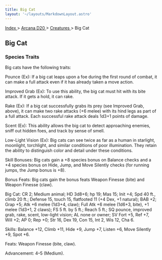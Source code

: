 ```yaml
---
title: Big Cat
layout: '~/layouts/MarkdownLayout.astro'
---
```


[ Index ](/) > [ Arcana D20 ](/arcana.d20.srd) > [ Creatures ](/arcana.d20.srd/creatures) > Big Cat

##  Big Cat

###  Species Traits

Big cats have the following traits:

Pounce (Ex): If a big cat leaps upon a foe during the first round of combat,
it can make a full attack even if it has already taken a move action.

Improved Grab (Ex): To use this ability, the big cat must hit with its bite
attack. If it gets a hold, it can rake.

Rake (Ex): If a big cat successfully grabs its prey (see Improved Grab,
above), it can make two rake attacks (+6 melee) with its hind legs as part of
a full attack. Each successful rake attack deals 1d3+1 points of damage.

Scent (Ex): This ability allows the big cat to detect approaching enemies,
sniff out hidden foes, and track by sense of smell.

Low-Light Vision (Ex): Big cats can see twice as far as a human in starlight,
moonlight, torchlight, and similar conditions of poor illumination. They
retain the ability to distinguish color and detail under these conditions.

Skill Bonuses: Big cats gain a +8 species bonus on Balance checks and a +4
species bonus on Hide, Jump, and Move Silently checks (for running jumps, the
Jump bonus is +8).

Bonus Feats: Big cats gain the bonus feats Weapon Finesse (bite) and Weapon
Finesse (claw).

Big Cat: CR 2; Medium animal; HD 3d8+6; hp 19; Mas 15; Init +4; Spd 40 ft.,
climb 20 ft.; Defense 15, touch 15, flatfooted 11 (+4 Dex, +1 natural); BAB
+2; Grap +5; Atk +6 melee (1d3+4, claw); Full Atk +6 melee (1d6+3, bite), +1
melee (1d3+1, 2 claws); FS 5 ft. by 5 ft.; Reach 5 ft.; SQ pounce, improved
grab, rake, scent, low-light vision; AL none or owner; SV Fort +5, Ref +7,
Will +2; AP 0; Rep +0; Str 16, Dex 19, Con 15, Int 2, Wis 12, Cha 6.

Skills: Balance +12, Climb +11, Hide +9, Jump +7, Listen +6, Move Silently +9,
Spot +6.

Feats: Weapon Finesse (bite, claw).

Advancement: 4–5 (Medium).

